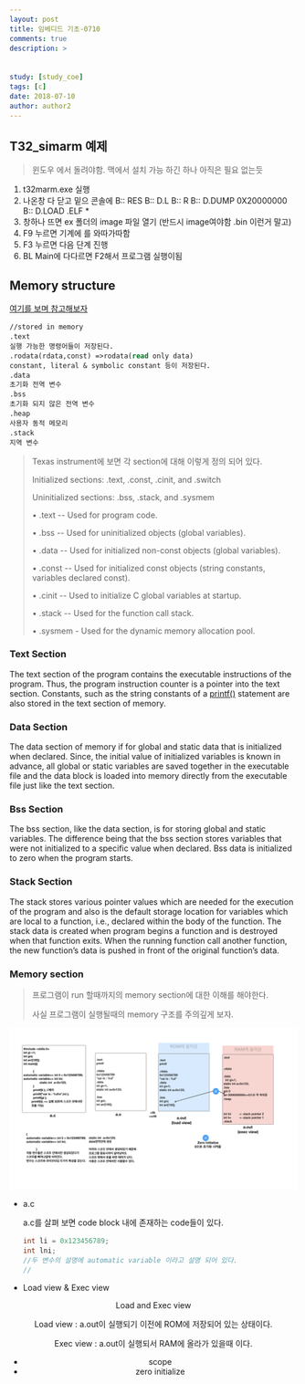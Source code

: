 ```yaml
---
layout: post
title: 임베디드 기초-0710
comments: true
description: >
  

study: [study_coe]
tags: [c]
date: 2018-07-10
author: author2
---
```


## T32_simarm 예제
> 윈도우 에서 돌려야함. 맥에서 설치 가능 하긴 하나 아직은 필요 없는듯
1. t32marm.exe 실행
2. 나온창 다 닫고 밑으 콘솔에
  B:: RES
  B:: D.L
  B:: R
  B:: D.DUMP 0X20000000
  B:: D.LOAD .ELF *
3. 창하나 뜨면 ex 폴더의 image 파일 열기 (반드시 image여야함 .bin 이런거 말고)
4. F9 누르면 기계에 를 와따가따함
5. F3 누르면 다음 단계 진행
6. BL Main에 다다르면 F2해서 프로그램 실행이됨



## Memory structure
[여기를 보며 참고해보자](http://faculty.salina.k-state.edu/tim/CMST302/study_guide/topic4/storage_class.html)

```scheme
//stored in memory
.text
실행 가능한 명령어들이 저장된다.
.rodata(rdata,const) =>rodata(read only data)
constant, literal & symbolic constant 등이 저장된다.
.data
초기화 전역 변수
.bss
초기화 되지 않은 전역 변수
.heap
사용자 동적 메모리
.stack
지역 변수
```



> Texas instrument에 보면 각 section에 대해 이렇게 정의 되어 있다.
>
>  Initialized sections: .text, .const, .cinit, and .switch
>
> Uninitialized sections: .bss, .stack, and .sysmem
>
> • .text -- Used for program code.
>
> • .bss -- Used for uninitialized objects (global variables).
>
> • .data -- Used for initialized non-const objects (global variables).
>
> • .const -- Used for initialized const objects (string constants, variables declared const).
>
> • .cinit -- Used to initialize C global variables at startup.
>
> • .stack -- Used for the function call stack.
>
> • .sysmem - Used for the dynamic memory allocation pool.



###  Text Section

The text section of the program contains the executable instructions of the program. Thus, the program instruction counter is a pointer into the text section. Constants, such as the string constants of a [printf()](http://faculty.salina.k-state.edu/tim/CMST302/study_guide/topic1/IO.html#printf) statement are also stored in the text section of memory.

###  Data Section

The data section of memory if for global and static data that is initialized when declared. Since, the initial value of initialized variables is known in advance, all global or static variables are saved together in the executable file and the data block is loaded into memory directly from the executable file just like the text section.

###  Bss Section

The bss section, like the data section, is for storing global and static variables. The difference being that the bss section stores variables that were not initialized to a specific value when declared. Bss data is initialized to zero when the program starts.

###  Stack Section

The stack stores various pointer values which are needed for the execution of the program and also is the default storage location for variables which are local to a function, i.e., declared within the body of the function. The stack data is created when program begins a function and is destroyed when that function exits. When the running function call another function, the new function’s data is pushed in front of the original function’s data.



### Memory section

> 프로그램이 run 할때까지의 memory section에 대한 이해를 해야한다.
>
> 사실 프로그램이 실행될때의 memory 구조를 주의깊게 보자.



![compile_bic](assets/compile_bic.jpeg)

* a.c



  a.c를 살펴 보면 code block 내에 존재하는 code들이 있다.

  ```c
  int li = 0x123456789;
  int lni;
  //두 변수의 설명에 automatic variable 이라고 설명 되어 있다.
  //
  ```

  

* Load view & Exec view



<center>Load and Exec view</centet>

Load view : a.out이 실행되기 이전에 ROM에 저장되어 있는 상태이다.

Exec view : a.out이 실행되서 RAM에 올라가 있을때 이다.

* scope
* zero initialize

